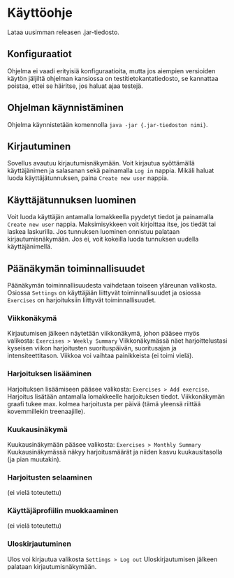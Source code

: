 # Käyttöohje

Lataa uusimman releasen .jar-tiedosto. 

## Konfiguraatiot

Ohjelma ei vaadi erityisiä konfiguraatioita, mutta jos aiempien versioiden käytön
jäljiltä ohjelman kansiossa on testitietokantatiedosto, se kannattaa poistaa, ettei se häiritse, jos haluat ajaa testejä.

## Ohjelman käynnistäminen

Ohjelma käynnistetään komennolla `java -jar {.jar-tiedoston nimi}`.

## Kirjautuminen

Sovellus avautuu kirjautumisnäkymään. Voit kirjautua syöttämällä käyttäjänimen ja salasanan sekä painamalla `Log in` nappia. 
Mikäli haluat luoda käyttäjätunnuksen, paina `Create new user` nappia.

## Käyttäjätunnuksen luominen

Voit luoda käyttäjän antamalla lomakkeella pyydetyt tiedot ja painamalla `Create new user` nappia. Maksimisykkeen voit
kirjoittaa itse, jos tiedät tai laskea laskurilla. Jos tunnuksen luominen onnistuu palataan kirjautumisnäkymään. Jos ei, voit
kokeilla luoda tunnuksen uudella käyttäjänimellä.

## Päänäkymän toiminnallisuudet

Päänäkymän toiminnallisuudesta vaihdetaan toiseen yläreunan valikosta. Osiossa `Settings` on käyttäjään liittyvät
toiminnallisuudet ja osiossa `Exercises` on harjoituksiin liittyvät toiminnallisuudet.

### Viikkonäkymä

Kirjautumisen jälkeen näytetään viikkonäkymä, johon pääsee myös valikosta: `Exercises > Weekly Summary` Viikkonäkymässä näet
harjoittelustasi kyseisen viikon harjoitusten suorituspäivän, suoritusajan ja intensiteettitason. Viikkoa voi vaihtaa
painikkeista (ei toimi vielä).

### Harjoituksen lisääminen

Harjoituksen lisäämiseen pääsee valikosta: `Exercises > Add exercise`. Harjoitus lisätään antamalla lomakkeelle harjoituksen 
tiedot. Viikkonäkymän graafi tukee max. kolmea harjoitusta per päivä (tämä yleensä riittää kovemmillekin treenaajille).

### Kuukausinäkymä

Kuukausinäkymään pääsee valikosta: `Exercises > Monthly Summary` Kuukausinäkymässä näkyy harjoitusmäärät ja niiden kasvu
kuukausitasolla (ja pian muutakin).

### Harjoitusten selaaminen

(ei vielä toteutettu)

### Käyttäjäprofiilin muokkaaminen

(ei vielä toteutettu)

### Uloskirjautuminen

Ulos voi kirjautua valikosta `Settings > Log out` Uloskirjautumisen jälkeen palataan kirjautumisnäkymään.

